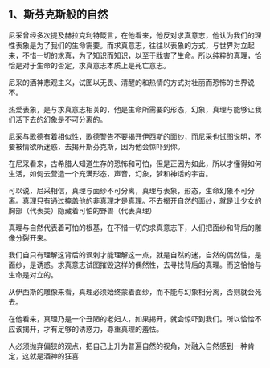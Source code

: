 <h2>1、斯芬克斯般的自然</h2><p data-pid="UhupRKwX">尼采曾经多次提及赫拉克利特箴言，在他看来，他反对求真意志，他认为我们的理性表象是为了我们的生命需要。而求真意志，往往以表象的方式，与世界对立起来，不惜一切的求真，为了知识而知识，以至于戕害了生命。所以纯粹的真理，恰恰是对于生命的否定，求真意志本质上是死亡意志。</p><p data-pid="Fahr5BrA">尼采的酒神悲观主义，试图以无畏、清醒的和热情的方式对壮丽而恐怖的世界说不。</p><p data-pid="B1nr1Hxa">热爱表象，是与求真意志相关的，他是生命所需要的形态，幻象，真理与能够让我们活下去的幻象是不可分离的。</p><p data-pid="QTT_3d9T">尼采与歌德有着相似性，歌德警告不要揭开伊西斯的面纱，而尼采也试图说明，不要被情欲所迷惑，去揭开斯芬克斯，因为他会惊吓到你。</p><p data-pid="irZDaMmF">在尼采看来，古希腊人知道生存的恐怖和可怕，但是正因为如此，所以才懂得如何生活，如何去营造一个充满形态，声音，幻象，梦和神话的宇宙。</p><p data-pid="ulSRWFvf">可以说，尼采相信，真理与面纱不可分离，真理与表象，形态，生命幻象不可分离。真理只有通过掩盖他的非真理才是真理。不去揭开自然的面纱，就是让少女的胸部（代表美）隐藏着可怕的野兽（代表真理）</p><p data-pid="JQb5JzvG">真理与自然代表着可怕的根基，在不惜一切的求真意志下，人们把面纱和背后的雕像分裂开来。</p><p data-pid="ImFFDa0n">我们自只有理解这背后的讽刺才能理解这一点，就是自然的迷，自然的偶然性，是面纱，是诱惑。求真意志试图摧毁这样的偶然性，去寻找背后的真理。而这恰恰与生命是对立的。</p><p data-pid="DxF8IHjJ">从伊西斯的雕像来看，真理必须始终蒙着面纱，而不能与幻象相分离，否则就会死去。</p><p data-pid="82OmC46J">在他看来，真理乃是一个丑陋的老妇人，如果揭开，就会惊吓到我们。所以恰恰不应该揭开，才有足够的诱惑力，尊重真理的羞怯。</p><p data-pid="AlT-Vz81">人必须抛弃偏狭的观点，把自己上升为普遍自然的视角，对融入自然感到一种肯定，这就是酒神的狂喜</p><p></p><p></p><p></p><p></p><p></p><p></p>